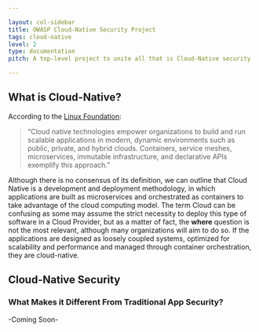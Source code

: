 ```yaml
---

layout: col-sidebar
title: OWASP Cloud-Native Security Project
tags: cloud-native
level: 2
type: documentation
pitch: A top-level project to unite all that is Cloud-Native security

---
```


## What is Cloud-Native?

According to the [Linux Foundation](https://github.com/cncf/foundation/blob/master/charter.md#1-mission-of-the-cloud-native-computing-foundation):
> “Cloud native technologies empower organizations to build and run scalable applications in modern, dynamic environments such as public, private, and hybrid clouds. Containers, service meshes, microservices, immutable infrastructure, and declarative APIs exemplify this approach.”

Although there is no consensus of its definition, we can outline that Cloud Native is a development and deployment methodology, in which applications are built as microservices and orchestrated as containers to take advantage of the cloud computing model. The term Cloud can be confusing as some may assume the strict necessity to deploy this type of software in a Cloud Provider, but as a matter of fact, the **where** question is not the most relevant, although many organizations will aim to do so.  If the applications are designed as loosely coupled systems, optimized for scalability and performance and managed through container orchestration, they are cloud-native. 

## Cloud-Native Security
### What Makes it Different From Traditional App Security?
-Coming Soon-

